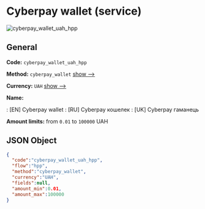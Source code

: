 
# Сyberpay wallet (service) 
![cyberpay_wallet_uah_hpp](https://static.openfintech.io/payment_methods/cyberpay_wallet_uah_hpp/logo.svg?w=400&c=v0.59.26#w200)  

## General 
 
**Code:** `cyberpay_wallet_uah_hpp` 
 
**Method:** `cyberpay_wallet` 
 [show -->](/payment-methods/cyberpay_wallet/) 
 
**Currency:** `UAH` [show -->](/currencies/UAH/) 
 
**Name:** 
 
:	[EN] Сyberpay wallet 
:	[RU] Сyberpay кошелек 
:	[UK] Сyberpay гаманець 
 
**Amount limits:** from `0.01` to `100000` UAH 

## JSON Object 

```json
{
  "code":"cyberpay_wallet_uah_hpp",
  "flow":"hpp",
  "method":"cyberpay_wallet",
  "currency":"UAH",
  "fields":null,
  "amount_min":0.01,
  "amount_max":100000
}
```  

